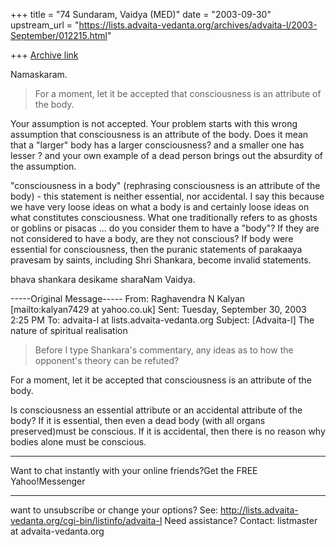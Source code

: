 +++
title = "74 Sundaram, Vaidya (MED)"
date = "2003-09-30"
upstream_url = "https://lists.advaita-vedanta.org/archives/advaita-l/2003-September/012215.html"

+++
[Archive link](https://lists.advaita-vedanta.org/archives/advaita-l/2003-September/012215.html)

Namaskaram.

> For a moment, let it be accepted that consciousness is an attribute of
the body. 

Your assumption is not accepted. Your problem starts with this wrong
assumption that consciousness is an attribute of the body. Does it mean
that a "larger" body has a larger consciousness? and a smaller one has
lesser ? and your own example of a dead person brings out the absurdity
of the assumption.

 "consciousness in a body" (rephrasing consciousness is an attribute of
the body) - this statement is neither essential, nor accidental. I say
this because we have very loose ideas on what a body is and certainly
loose ideas on what constitutes consciousness. What one traditionally
refers to as ghosts or goblins or pisacas ... do you consider them to
have a "body"? If they are not considered to have a body, are they not
conscious? If body were essential for consciousness, then the puranic
statements of parakaaya pravesam by saints, including Shri Shankara,
become invalid statements. 

bhava shankara desikame sharaNam
Vaidya.

-----Original Message-----
From: Raghavendra N Kalyan [mailto:kalyan7429 at yahoo.co.uk]
Sent: Tuesday, September 30, 2003 2:25 PM
To: advaita-l at lists.advaita-vedanta.org
Subject: [Advaita-l] The nature of spiritual realisation


>Before I type Shankara's commentary, any ideas as to how the
>opponent's theory can be refuted?


For a moment, let it be accepted that consciousness is an attribute of
the body. 

Is consciousness an essential attribute or an accidental attribute of
the body? If it is essential, then even a dead body (with all organs
preserved)must be conscious. If it is accidental, then there is no
reason why bodies alone must be conscious.




---------------------------------
Want to chat instantly with your online friends?Get the FREE
Yahoo!Messenger
_______________________________________________
want to unsubscribe or change your options? See:
http://lists.advaita-vedanta.org/cgi-bin/listinfo/advaita-l
Need assistance? Contact:
listmaster at advaita-vedanta.org

